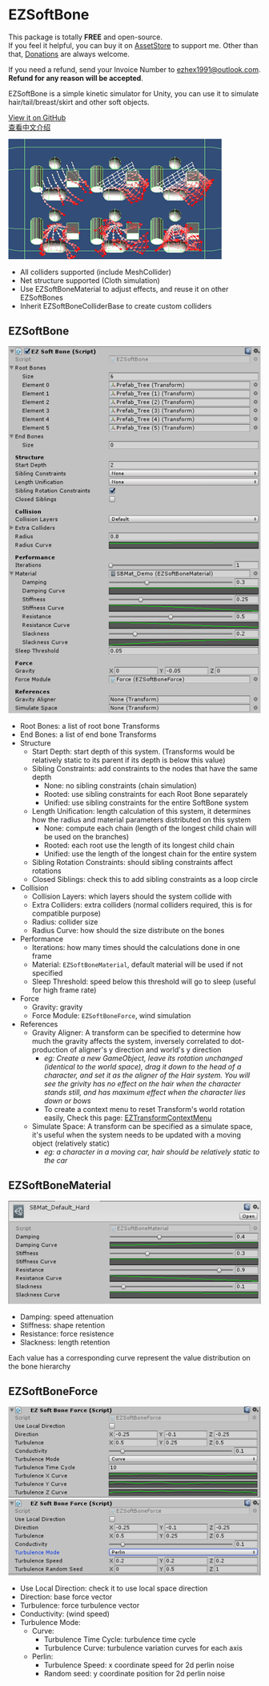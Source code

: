 # EZSoftBone

This package is totally **FREE** and open-source.  
If you feel it helpful, you can buy it on [AssetStore](https://assetstore.unity.com/packages/slug/148136) to support me. Other than that, [Donations](https://github.com/EZhex1991/Receipts) are always welcome.

If you need a refund, send your Invoice Number to ezhex1991@outlook.com. **Refund for any reason will be accepted**.

EZSoftBone is a simple kinetic simulator for Unity, you can use it to simulate hair/tail/breast/skirt and other soft objects.

[View it on GitHub](https://github.com/EZhex1991/EZSoftBone)  
[查看中文介绍](README_CN.md)  

![EZSoftBone](.SamplePicture/EZSoftBone_2.gif)

- All colliders supported (include MeshCollider)
- Net structure supported (Cloth simulation)
- Use EZSoftBoneMaterial to adjust effects, and reuse it on other EZSoftBones
- Inherit EZSoftBoneColliderBase to create custom colliders

## EZSoftBone

![EZSoftBone](.SamplePicture/EZSoftBone_Inspector.png)

- Root Bones: a list of root bone Transforms
- End Bones: a list of end bone Transforms
- Structure
  - Start Depth: start depth of this system. (Transforms would be relatively static to its parent if its depth is below this value)
  - Sibling Constraints: add constraints to the nodes that have the same depth
    - None: no sibling constraints (chain simulation)
    - Rooted: use sibling constraints for each Root Bone separately
    - Unified: use sibling constraints for the entire SoftBone system
  - Length Unification: length calculation of this system, it determines how the radius and material parameters distributed on this system
    - None: compute each chain (length of the longest child chain will be used on the branches)
    - Rooted: each root use the length of its longest child chain
    - Unified: use the length of the longest chain for the entire system
  - Sibling Rotation Constraints: should sibling constraints affect rotations
  - Closed Siblings: check this to add sibling constraints as a loop circle
- Collision
  - Collision Layers: which layers should the system collide with
  - Extra Colliders: extra colliders (normal colliders required, this is for compatible purpose)
  - Radius: collider size
  - Radius Curve: how should the size distribute on the bones
- Performance
  - Iterations: how many times should the calculations done in one frame
  - Material: `EZSoftBoneMaterial`, default material will be used if not specified
  - Sleep Threshold: speed below this threshold will go to sleep (useful for high frame rate)
- Force
  - Gravity: gravity
  - Force Module: `EZSoftBoneForce`, wind simulation
- References
  - Gravity Aligner: A transform can be specified to determine how much the gravity affects the system, inversely correlated to dot-production of aligner's y direction and world's y direction  
    - *eg: Create a new GameObject, leave its rotation unchanged (identical to the world space), drag it down to the head of a character, and set it as the aligner of the Hair system. You will see the grivity has no effect on the hair when the character stands still, and has maximum effect when the character lies down or bows*
    - To create a context menu to reset Transform's world rotation easily, Check this page: [EZTransformContextMenu](https://github.com/EZhex1991/EZUnity/blob/master/Assets/EZhex1991/EZUnity/Editor/ContextMenu/EZTransformContextMenu.cs)
  - Simulate Space: A transform can be specified as a simulate space, it's useful when the system needs to be updated with a moving object (relatively static)  
    - *eg: a character in a moving car, hair should be relatively static to the car*

## EZSoftBoneMaterial

![EZSoftBoneMaterial](.SamplePicture/EZSoftBoneMaterial_Inspector.png)

- Damping: speed attenuation
- Stiffness: shape retention
- Resistance: force resistence
- Slackness: length retention

Each value has a corresponding curve represent the value distribution on the bone hierarchy

## EZSoftBoneForce

![EZSoftBoneForce_Curve](.SamplePicture/EZSoftBoneForce_Inspector_Curve.png)
![EZSoftBoneForce_Perlin](.SamplePicture/EZSoftBoneForce_Inspector_Perlin.png)

- Use Local Direction: check it to use local space direction
- Direction: base force vector
- Turbulence: force turbulence vector
- Conductivity: (wind speed)
- Turbulence Mode:
  - Curve:
    - Turbulence Time Cycle: turbulence time cycle
    - Turbulence Curve: turbulence variation curves for each axis
  - Perlin:
    - Turbulence Speed: x coordinate speed for 2d perlin noise
    - Random seed: y coordinate position for 2d perlin noise
